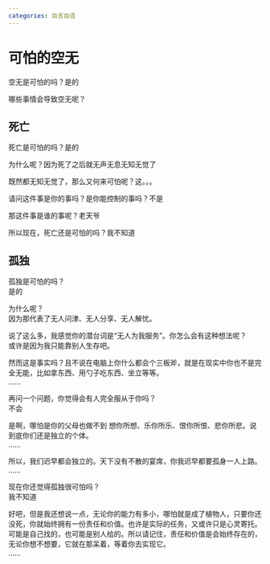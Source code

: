 ```yaml
---
categories: 自言自语
---
```


# 可怕的空无

空无是可怕的吗？是的

哪些事情会导致空无呢？

## 死亡

死亡是可怕的吗？是的

为什么呢？因为死了之后就无声无息无知无觉了

既然都无知无觉了，那么又何来可怕呢？这。。。

请问这件事是你的事吗？是你能控制的事吗？不是

那这件事是谁的事呢？老天爷

所以现在，死亡还是可怕的吗？我不知道

## 孤独

孤独是可怕的吗？  
是的

为什么呢？  
因为那代表了无人问津、无人分享、无人解忧。  

说了这么多，我感觉你的潜台词是“无人为我服务”。你怎么会有这种想法呢？  
或许是因为我只能靠别人生存吧。

然而这是事实吗？且不说在电脑上你什么都会个三板斧，就是在现实中你也不是完全无能，比如拿东西、用勺子吃东西、坐立等等。  
......

再问一个问题，你觉得会有人完全服从于你吗？  
不会

是啊，哪怕是你的父母也做不到 想你所想、乐你所乐、恨你所恨、悲你所悲。说到底你们还是独立的个体。  
......

所以，我们迟早都会独立的。天下没有不散的宴席，你我迟早都要孤身一人上路。  
......

现在你还觉得孤独很可怕吗？  
我不知道

好吧，但是我还想说一点，无论你的能力有多小，哪怕就是成了植物人，只要你还没死，你就始终拥有一份责任和价值。也许是实际的任务，又或许只是心灵寄托。可能是自己找的，也可能是别人给的。所以请记住，责任和价值是会始终存在的，无论你想不想要，它就在那呆着，等着你去实现它。  
......
